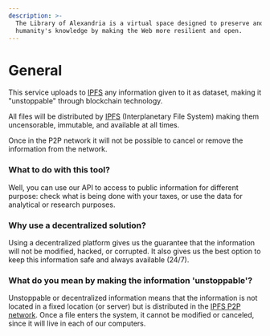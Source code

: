 ```yaml
---
description: >-
  The Library of Alexandria is a virtual space designed to preserve and grow
  humanity's knowledge by making the Web more resilient and open.
---
```


# General

This service uploads to [IPFS](ipfs.md) any information given to it as dataset, making it "unstoppable" through blockchain technology.

All files will be distributed by [IPFS](ipfs.md) (Interplanetary File System) making them uncensorable, immutable, and available at all times.

Once in the P2P network it will not be possible to cancel or remove the information from the network.

### What to do with this tool?&#x20;

Well, you can use our API to access to public information for different purpose: check what is being done with your taxes, or use the data for analytical or research purposes.

### Why use a decentralized solution?&#x20;

Using a decentralized platform gives us the guarantee that the information will not be modified, hacked, or corrupted. It also gives us the best option to keep this information safe and always available (24/7).

### What do you mean by making the information 'unstoppable'?&#x20;

Unstoppable or decentralized information means that the information is not located in a fixed location (or server) but is distributed in the [IPFS P2P network](ipfs.md). Once a file enters the system, it cannot be modified or canceled, since it will live in each of our computers.

